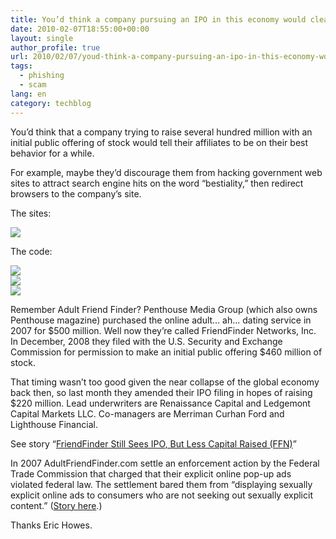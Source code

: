```yaml
---
title: You’d think a company pursuing an IPO in this economy would clean upits act
date: 2010-02-07T18:55:00+00:00
layout: single
author_profile: true
url: 2010/02/07/youd-think-a-company-pursuing-an-ipo-in-this-economy-would-clean-upits-act/
tags:
  - phishing
  - scam
lang: en
category: techblog
---
```

You’d think that a company trying to raise several hundred million with an initial public offering of stock would tell their affiliates to be on their best behavior for a while.

For example, maybe they’d discourage them from hacking government web sites to attract search engine hits on the word “bestiality,” then redirect browsers to the company’s site.

The sites:

<div>
  <a href="http://4.bp.blogspot.com/_vaUVXcmC3OI/S28E2Moq6BI/AAAAAAAAA2A/M68t-dLlIIg/s1600-h/AFF_20search.JPG" imageanchor="1"><img border="0" src="http://4.bp.blogspot.com/_vaUVXcmC3OI/S28E2Moq6BI/AAAAAAAAA2A/M68t-dLlIIg/s640/AFF_20search.JPG" /></a>
</div>

The code:

<div>
  <a href="http://4.bp.blogspot.com/_vaUVXcmC3OI/S28Esf1NpCI/AAAAAAAAA14/BKLDo4GXFDc/s1600-h/AFF_20code3.JPG" imageanchor="1"><img border="0" src="http://4.bp.blogspot.com/_vaUVXcmC3OI/S28Esf1NpCI/AAAAAAAAA14/BKLDo4GXFDc/s640/AFF_20code3.JPG" /></a>
</div>



<div>
  <a href="http://1.bp.blogspot.com/_vaUVXcmC3OI/S28EnuF9ywI/AAAAAAAAA1w/F-tVRDt6oEU/s1600-h/AFF_20code2.JPG" imageanchor="1"><img border="0" src="http://1.bp.blogspot.com/_vaUVXcmC3OI/S28EnuF9ywI/AAAAAAAAA1w/F-tVRDt6oEU/s640/AFF_20code2.JPG" /></a>
</div>



<div>
  <a href="http://4.bp.blogspot.com/_vaUVXcmC3OI/S28EmnbobII/AAAAAAAAA1o/xPcFX8WqA_o/s1600-h/AFF_20code.JPG" imageanchor="1"><img border="0" src="http://4.bp.blogspot.com/_vaUVXcmC3OI/S28EmnbobII/AAAAAAAAA1o/xPcFX8WqA_o/s640/AFF_20code.JPG" /></a>
</div>

Remember Adult Friend Finder? Penthouse Media Group (which also owns Penthouse magazine) purchased the online adult… ah… dating service in 2007 for $500 million. Well now they’re called FriendFinder Networks, Inc. In December, 2008 they filed with the U.S. Security and Exchange Commission for permission to make an initial public offering $460 million of stock.

That timing wasn’t too good given the near collapse of the global economy back then, so last month they amended their IPO filing in hopes of raising $220 million. Lead underwriters are Renaissance Capital and Ledgemont Capital Markets LLC. Co-managers are Merriman Curhan Ford and Lighthouse Financial.

See story “[FriendFinder Still Sees IPO, But Less Capital Raised (FFN)](http://247wallst.com/2010/01/11/friendfinder-still-sees-ipo-but-less-capital-raised-ffn/)”

In 2007 AdultFriendFinder.com settle an enforcement action by the Federal Trade Commission that charged that their explicit online pop-up ads violated federal law. The settlement bared them from “displaying sexually explicit online ads to consumers who are not seeking out sexually explicit content.” ([Story here](http://www.ftc.gov/opa/2007/12/afriendfinder.shtm).)

Thanks Eric Howes.